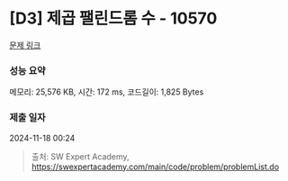# [D3] 제곱 팰린드롬 수 - 10570 

[문제 링크](https://swexpertacademy.com/main/code/problem/problemDetail.do?contestProbId=AXO72aaqPrcDFAXS) 

### 성능 요약

메모리: 25,576 KB, 시간: 172 ms, 코드길이: 1,825 Bytes

### 제출 일자

2024-11-18 00:24



> 출처: SW Expert Academy, https://swexpertacademy.com/main/code/problem/problemList.do